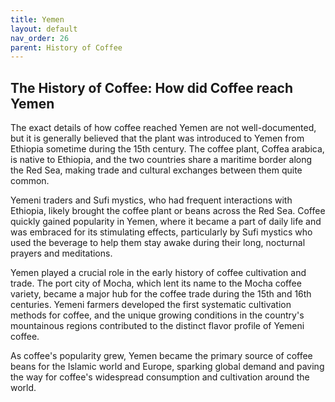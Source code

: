 ```yaml
---
title: Yemen
layout: default
nav_order: 26
parent: History of Coffee
---
```


## The History of Coffee: How did Coffee reach Yemen
The exact details of how coffee reached Yemen are not well-documented, but it is generally believed that the plant was introduced to Yemen from Ethiopia sometime during the 15th century. The coffee plant, Coffea arabica, is native to Ethiopia, and the two countries share a maritime border along the Red Sea, making trade and cultural exchanges between them quite common.

Yemeni traders and Sufi mystics, who had frequent interactions with Ethiopia, likely brought the coffee plant or beans across the Red Sea. Coffee quickly gained popularity in Yemen, where it became a part of daily life and was embraced for its stimulating effects, particularly by Sufi mystics who used the beverage to help them stay awake during their long, nocturnal prayers and meditations.

Yemen played a crucial role in the early history of coffee cultivation and trade. The port city of Mocha, which lent its name to the Mocha coffee variety, became a major hub for the coffee trade during the 15th and 16th centuries. Yemeni farmers developed the first systematic cultivation methods for coffee, and the unique growing conditions in the country's mountainous regions contributed to the distinct flavor profile of Yemeni coffee.

As coffee's popularity grew, Yemen became the primary source of coffee beans for the Islamic world and Europe, sparking global demand and paving the way for coffee's widespread consumption and cultivation around the world.

